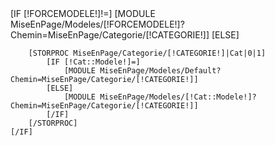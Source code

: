 <div class="[!NOMDIV!]">
	[IF [!FORCEMODELE!]!=]
		[MODULE MiseEnPage/Modeles/[!FORCEMODELE!]?Chemin=MiseEnPage/Categorie/[!CATEGORIE!]]
	[ELSE]
		
		[STORPROC MiseEnPage/Categorie/[!CATEGORIE!]|Cat|0|1]	
			[IF [!Cat::Modele!]=]
				[MODULE MiseEnPage/Modeles/Default?Chemin=MiseEnPage/Categorie/[!CATEGORIE!]]
			[ELSE]
				[MODULE MiseEnPage/Modeles/[!Cat::Modele!]?Chemin=MiseEnPage/Categorie/[!CATEGORIE!]]
			[/IF]
		[/STORPROC]
	[/IF]
</div>
